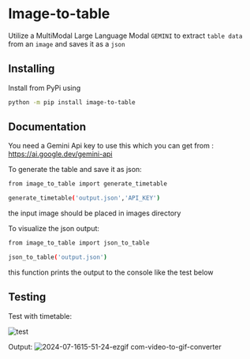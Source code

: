 # Image-to-table

Utilize a MultiModal Large Language Modal `GEMINI` to extract `table data` from an `image` and saves it as a `json`

## Installing

Install from PyPi using

```bash
python -m pip install image-to-table
```

## Documentation
You need a Gemini Api key to use this which you can get from : 
https://ai.google.dev/gemini-api

To generate the table and save it as json:

```bash
from image_to_table import generate_timetable

generate_timetable('output.json','API_KEY')
```

the input image should be placed in images directory

To visualize the json output:

```bash
from image_to_table import json_to_table

json_to_table('output.json')
```

this function prints the output to the console like the test below

## Testing

Test with timetable:

![test](https://github.com/user-attachments/assets/927f399b-2bd1-4e43-9096-b26ed4e7bed5)

Output:
![2024-07-1615-51-24-ezgif com-video-to-gif-converter](https://github.com/user-attachments/assets/38f36dc3-1f9c-4482-86f2-5f6b2867fec1)
